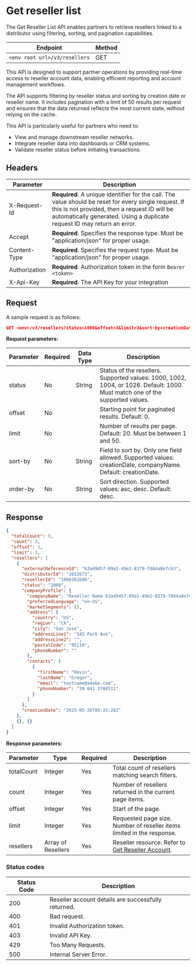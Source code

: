 # Get reseller list

The Get Reseller List API enables partners to retrieve resellers linked to a distributor using filtering, sorting, and pagination capabilities.

| Endpoint | Method|
|--|--|
|`<env root url>/v3/resellers` |GET |

This API is designed to support partner operations by providing real-time access to reseller account data, enabling efficient reporting and account management workflows.

The API supports filtering by reseller status and sorting by creation date or reseller name.  It includes pagination with a limit of 50 results per request and ensures that the data returned reflects the most current state, without relying on the cache.

This API is particularly useful for partners who need to:

- View and manage downstream reseller networks.
- Integrate reseller data into dashboards or CRM systems.
- Validate reseller status before initiating transactions.

## Headers

| Parameter        | Description                                                                                                                                                                                                                      |
|------------------|----------------------------------------------------------------------------------------------------------------------------------------------------------------------------------------------------------------------------------|
| X-Request-Id     | **Required**. A unique identifier for the call. The value should be reset for every single request. If this is not provided, then a request ID will be automatically generated. Using a duplicate request ID may return an error.              |
| Accept           | **Required**. Specifies the response type. Must be "application/json" for proper usage.                                                                                                                                          |
| Content-Type     | **Required**. Specifies the request type. Must be "application/json" for proper usage.                                                                                                                                           |
| Authorization    | **Required**. Authorization token in the form `Bearer <token>`                                                                                                                                                                   |
| X-Api-Key        | **Required**. The API Key for your integration                                                                                                                                                                                   |

## Request

A sample request is as follows:

```json
GET <env>/v3/resellers?status=1000&offset=3&limit=3&sort-by=creationDate&order-by=desc
```

**Request  parameters:**

| Parameter | Required | Data Type | Description                                                                                                                  |
|----------|----------|-----------|------------------------------------------------------------------------------------------------------------------------------|
| status   | No       | String    | Status of the resellers. Supported values: 1000, 1002, 1004, or 1026. Default: 1000. Must match one of the supported values. |
| offset   | No       |           | Starting point for paginated results. Default: 0.                                                                            |
| limit    | No       |           | Number of results per page. Default: 20. Must be between 1 and 50.                                                           |
| sort-by  | No       | String    | Field to sort by. Only one field allowed. Supported values: creationDate, companyName. Default: creationDate.                |
| order-by | No       | String    | Sort direction. Supported values: asc, desc. Default: desc.                                                                  |

## Response

```json
{
  "totalCount": 9,
  "count": 3,
  "offset": 3,
  "limit": 3,
  "resellers": [
    {
      "externalReferenceId": "63ad9457-09a1-49e2-8379-f864a8e7c63",
      "distributorId": "1652673",
      "resellerId": "1000361686",
      "status": "1000",
      "companyProfile": {
        "companyName": "Reseller Name 63ad9457-09a1-49e2-8379-f864a8e7c63",
        "preferredLanguage": "en-US",
        "marketSegments": [],
        "address": {
          "country": "US",
          "region": "CA",
          "city": "San Jose",
          "addressLine1": "345 Park Ave",
          "addressLine2": "",
          "postalCode": "95110",
          "phoneNumber": ""
        },
        "contacts": [
          {
            "firstName": "Kevin",
            "lastName": "Gregor",
            "email": "testname@adobe.com",
            "phoneNumber": "39 041 2708311"
          }
        ]
      },
      "creationDate": "2025-05-26T09:33:28Z"
    },
    {}, {}
  ]
}
```

**Response parameters:**

| **Parameter** | **Type**          | **Required** | **Description**                                                                |
|---------------|-------------------|--------------|--------------------------------------------------------------------------------|
| totalCount    | Integer           | Yes          | Total count of resellers matching search filters.                              |
| count         | Integer           | Yes          | Number of resellers returned in the current page items.                        |
| offset        | Integer           | Yes          | Start of the page.                                                             |
| limit         | Integer           | Yes          | Requested page size. Number of reseller items limited in the response.         |
| resellers     | Array of Resellers | Yes          | Reseller resource. Refer to [Get Reseller Account](./get_reseller_account.md). |

### Status codes

| **Status Code** | **Description** |
|------------------|------------------|
| 200              | Reseller account details are successfully returned. |
| 400              | Bad request. |
| 401              | Invalid Authorization token. |
| 403              | Invalid API Key. |
| 429              | Too Many Requests. |
| 500              | Internal Server Error. |
